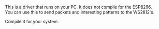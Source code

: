 This is a driver that runs on your PC.  It does not compile for the ESP8266.  You can use this to send packets and interesting patterns to the WS2812's.

Compile it for your system.
